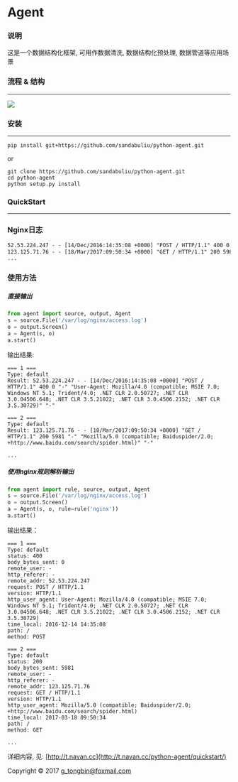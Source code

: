 #  Agent

### 说明
这是一个数据结构化框架, 可用作数据清洗, 数据结构化预处理, 数据管道等应用场景

### 流程 & 结构
-----------
<img src=mkdocs/docs/static/structure.png />


### 安装
-----------
```shell
pip install git+https://github.com/sandabuliu/python-agent.git
```
or

```shell
git clone https://github.com/sandabuliu/python-agent.git
cd python-agent
python setup.py install
```


### QuickStart
---------------
### Nginx日志
```txt
52.53.224.247 - - [14/Dec/2016:14:35:08 +0000] "POST / HTTP/1.1" 400 0 "-" "User-Agent: Mozilla/4.0 (compatible; MSIE 7.0; Windows NT 5.1; Trident/4.0; .NET CLR 2.0.50727; .NET CLR 3.0.04506.648; .NET CLR 3.5.21022; .NET CLR 3.0.4506.2152; .NET CLR 3.5.30729)" "-"
123.125.71.76 - - [18/Mar/2017:09:50:34 +0000] "GET / HTTP/1.1" 200 5981 "-" "Mozilla/5.0 (compatible; Baiduspider/2.0; +http://www.baidu.com/search/spider.html)" "-"
...
```

### 使用方法
##### 直接输出
```python
from agent import source, output, Agent
s = source.File('/var/log/nginx/access.log')
o = output.Screen()
a = Agent(s, o)
a.start()
```

输出结果:

	=== 1 ===
	Type: default
	Result: 52.53.224.247 - - [14/Dec/2016:14:35:08 +0000] "POST / HTTP/1.1" 400 0 "-" "User-Agent: Mozilla/4.0 (compatible; MSIE 7.0; Windows NT 5.1; Trident/4.0; .NET CLR 2.0.50727; .NET CLR 3.0.04506.648; .NET CLR 3.5.21022; .NET CLR 3.0.4506.2152; .NET CLR 3.5.30729)" "-"

	=== 2 ===
	Type: default
	Result: 123.125.71.76 - - [18/Mar/2017:09:50:34 +0000] "GET / HTTP/1.1" 200 5981 "-" "Mozilla/5.0 (compatible; Baiduspider/2.0; +http://www.baidu.com/search/spider.html)" "-"

	...

##### 使用nginx规则解析输出
```python
from agent import rule, source, output, Agent
s = source.File('/var/log/nginx/access.log')
o = output.Screen()
a = Agent(s, o, rule=rule('nginx'))
a.start()
```

输出结果：

	=== 1 ===
	Type: default
	status: 400
	body_bytes_sent: 0
	remote_user: -
	http_referer: -
	remote_addr: 52.53.224.247
	request: POST / HTTP/1.1
	version: HTTP/1.1
	http_user_agent: User-Agent: Mozilla/4.0 (compatible; MSIE 7.0; Windows NT 5.1; Trident/4.0; .NET CLR 2.0.50727; .NET CLR 3.0.04506.648; .NET CLR 3.5.21022; .NET CLR 3.0.4506.2152; .NET CLR 3.5.30729)
	time_local: 2016-12-14 14:35:08
	path: /
	method: POST
	
	=== 2 ===
	Type: default
	status: 200
	body_bytes_sent: 5981
	remote_user: -
	http_referer: -
	remote_addr: 123.125.71.76
	request: GET / HTTP/1.1
	version: HTTP/1.1
	http_user_agent: Mozilla/5.0 (compatible; Baiduspider/2.0; +http://www.baidu.com/search/spider.html)
	time_local: 2017-03-18 09:50:34
	path: /
	method: GET

	...
	
详细内容, 见: [http://t.navan.cc](http://t.navan.cc/python-agent/quickstart/)

Copyright © 2017 [g_tongbin@foxmail.com](mailto:g_tongbin@foxmail.com)